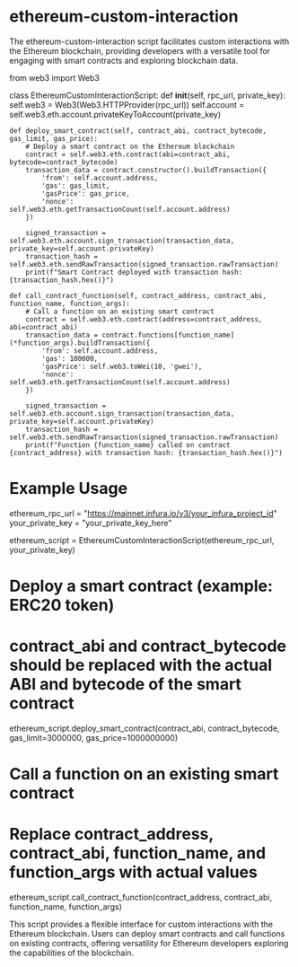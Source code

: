 # ethereum-custom-interaction    
The ethereum-custom-interaction script facilitates custom interactions with the Ethereum blockchain, providing developers with a versatile tool for engaging with smart contracts and exploring blockchain data.

from web3 import Web3

class EthereumCustomInteractionScript:
    def __init__(self, rpc_url, private_key):
        self.web3 = Web3(Web3.HTTPProvider(rpc_url))
        self.account = self.web3.eth.account.privateKeyToAccount(private_key)

    def deploy_smart_contract(self, contract_abi, contract_bytecode, gas_limit, gas_price):
        # Deploy a smart contract on the Ethereum blockchain
        contract = self.web3.eth.contract(abi=contract_abi, bytecode=contract_bytecode)
        transaction_data = contract.constructor().buildTransaction({
            'from': self.account.address,
            'gas': gas_limit,
            'gasPrice': gas_price,
            'nonce': self.web3.eth.getTransactionCount(self.account.address)
        })

        signed_transaction = self.web3.eth.account.sign_transaction(transaction_data, private_key=self.account.privateKey)
        transaction_hash = self.web3.eth.sendRawTransaction(signed_transaction.rawTransaction)
        print(f"Smart Contract deployed with transaction hash: {transaction_hash.hex()}")

    def call_contract_function(self, contract_address, contract_abi, function_name, function_args):
        # Call a function on an existing smart contract
        contract = self.web3.eth.contract(address=contract_address, abi=contract_abi)
        transaction_data = contract.functions[function_name](*function_args).buildTransaction({
            'from': self.account.address,
            'gas': 100000,
            'gasPrice': self.web3.toWei(10, 'gwei'),
            'nonce': self.web3.eth.getTransactionCount(self.account.address)
        })

        signed_transaction = self.web3.eth.account.sign_transaction(transaction_data, private_key=self.account.privateKey)
        transaction_hash = self.web3.eth.sendRawTransaction(signed_transaction.rawTransaction)
        print(f"Function {function_name} called on contract {contract_address} with transaction hash: {transaction_hash.hex()}")

# Example Usage
ethereum_rpc_url = "https://mainnet.infura.io/v3/your_infura_project_id"
your_private_key = "your_private_key_here"

ethereum_script = EthereumCustomInteractionScript(ethereum_rpc_url, your_private_key)

# Deploy a smart contract (example: ERC20 token)
# contract_abi and contract_bytecode should be replaced with the actual ABI and bytecode of the smart contract
ethereum_script.deploy_smart_contract(contract_abi, contract_bytecode, gas_limit=3000000, gas_price=1000000000)

# Call a function on an existing smart contract
# Replace contract_address, contract_abi, function_name, and function_args with actual values
ethereum_script.call_contract_function(contract_address, contract_abi, function_name, function_args)

This script provides a flexible interface for custom interactions with the Ethereum blockchain. Users can deploy smart contracts and call functions on existing contracts, offering versatility for Ethereum developers exploring the capabilities of the blockchain.
